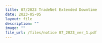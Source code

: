 ```yaml
---
title: 07/2023 TradeNet Extended Downtime
date: 2023-05-05
layout: file
description: ""
image: ""
file_url: /files/notice 07_2023_ver_1.pdf
---
```

